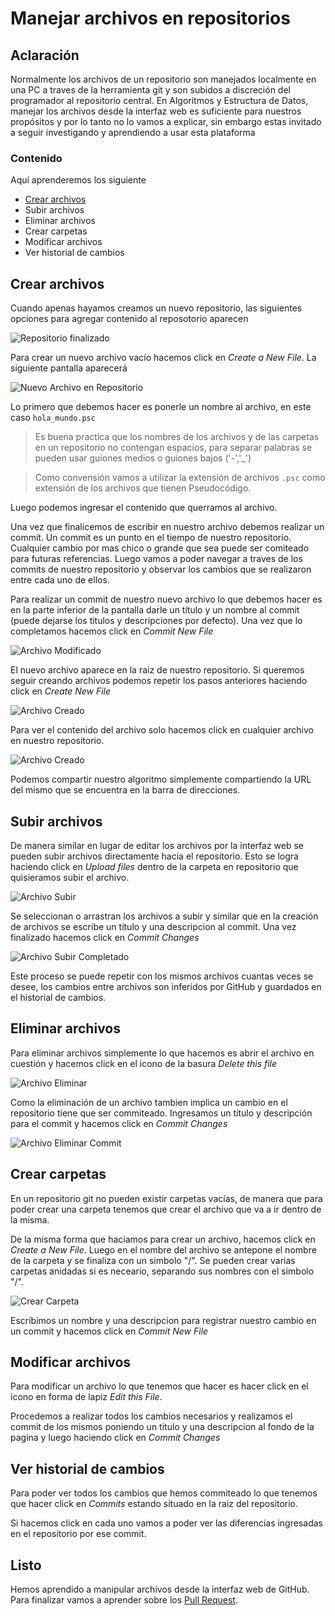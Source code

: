 # Manejar archivos en repositorios

## Aclaración

Normalmente los archivos de un repositorio son manejados localmente en una PC a traves de la herramienta git y son subidos a discreción del programador al repositorio central. En Algoritmos y Estructura de Datos, manejar los archivos desde la interfaz web es suficiente para nuestros propósitos y por lo tanto no lo vamos a explicar, sin embargo estas invitado a seguir investigando y aprendiendo a usar esta plataforma

### Contenido

Aquí aprenderemos los siguiente

- [Crear archivos](#Crear-archivos)
- Subir archivos
- Eliminar archivos
- Crear carpetas
- Modificar archivos
- Ver historial de cambios

## Crear archivos

Cuando apenas hayamos creamos un nuevo repositorio, las siguientes opciones para agregar contenido al reposotorio aparecen

![Repositorio finalizado][fin-repo]

Para crear un nuevo archivo vacío hacemos click en *Create a New File*. La siguiente pantalla aparecerá

![Nuevo Archivo en Repositorio][nuevo-archivo]

Lo primero que debemos hacer es ponerle un nombre al archivo, en este caso `hola_mundo.psc`

> Es buena practica que los nombres de los archivos y de las carpetas en un repositorio no contengan espacios, para separar palabras se pueden usar guiones medios o guiones bajos ('-','\_')

> Como convensión vamos a utilizar la extensión de archivos `.psc` como extensión de los archivos que tienen Pseudocódigo.

Luego podemos ingresar el contenido que querramos al archivo.

Una vez que finalicemos de escribir en nuestro archivo debemos realizar un commit. Un commit es un punto en el tiempo de nuestro repositorio. Cualquier cambio por mas chico o grande que sea puede ser comiteado para futuras referencias. Luego vamos a poder navegar a traves de los commits de nuestro repositorio y observar los cambios que se realizaron entre cada uno de ellos.

Para realizar un commit de nuestro nuevo archivo lo que debemos hacer es en la parte inferior de la pantalla darle un título y un nombre al commit (puede dejarse los titulos y descripciones por defecto). Una vez que lo completamos hacemos click en *Commit New File*

![Archivo Modificado][archivo-modificado]

El nuevo archivo aparece en la raiz de nuestro repositorio. Si queremos seguir creando archivos podemos repetir los pasos anteriores haciendo click en *Create New File*

![Archivo Creado][archivo-creado]

Para ver el contenido del archivo solo hacemos click en cualquier archivo en nuestro repositorio.

![Archivo Creado][archivo-creado-2]

Podemos compartir nuestro algoritmo simplemente compartiendo la URL del mismo que se encuentra en la barra de direcciones.

## Subir archivos

De manera similar en lugar de editar los archivos por la interfaz web se pueden subir  archivos directamente hacia el repositorio. Esto se logra haciendo click en *Upload files* dentro de la carpeta en repositorio que quisieramos subir el archivo. 

![Archivo Subir][archivo-subir]

Se seleccionan o arrastran los archivos a subir y similar que en la creación de archivos se escribe un título y una descripcion al commit. Una vez finalizado hacemos click en *Commit Changes*

![Archivo Subir Completado][archivo-subir-completo]

Este proceso se puede repetir con los mismos archivos cuantas veces se desee, los cambios entre archivos son inferidos por GitHub y guardados en el historial de cambios.

## Eliminar archivos

Para eliminar archivos simplemente lo que hacemos es abrir el archivo en cuestión y hacemos click en el icono de la basura *Delete this file*

![Archivo Eliminar][archivo-eliminar]

Como la eliminación de un archivo tambien implica un cambio en el repositorio tiene que ser commiteado. Ingresamos un título y descripción para el commit y hacemos click en *Commit Changes*

![Archivo Eliminar Commit][archivo-eliminar-commit]

## Crear carpetas

En un repositorio git no pueden existir carpetas vacías, de manera que para poder crear una carpeta tenemos que crear el archivo que va a ir dentro de la misma.

De la misma forma que haciamos para crear un archivo, hacemos click en *Create a New File*. Luego en el nombre del archivo se antepone el nombre de la carpeta y se finaliza con un simbolo "/". Se pueden crear varias carpetas anidadas si es neceario, separando sus nombres con el simbolo "/".

![Crear Carpeta][archivo-carpeta]

Escribimos un nombre y una descripcion para registrar nuestro cambio en un commit y hacemos click en *Commit New File*

## Modificar archivos

Para modificar un archivo lo que tenemos que hacer es hacer click en el icono en forma de lapiz *Edit this File*.



Procedemos a realizar todos los cambios necesarios y realizamos el commit de los mismos poniendo un titulo y una descripcion al fondo de la pagina y luego haciendo click en *Commit Changes*



## Ver historial de cambios

Para poder ver todos los cambios que hemos commiteado lo que tenemos que hacer click en *Commits* estando situado en la raiz del repositorio.



Si hacemos click en cada uno vamos a poder ver las diferencias ingresadas en el repositorio por ese commit.


## Listo

Hemos aprendido a manipular archivos desde la interfaz web de GitHub. Para finalizar vamos a aprender sobre los [Pull Request](pull-request.md).


[fin-repo]: img/repo/fin-repo.png "Repositorio Finalizado"
[nuevo-archivo]: img/archivos/nuevo-archivo.png "Nuevo Archivo en Repositorio"
[archivo-modificado]: img/archivos/archivo-modificado.png "Archivo Modificado"
[archivo-creado]: img/archivos/archivo-creado.png "Archivo Creado"
[archivo-creado-2]: img/archivos/archivo-creado-2.png "Archivo Creado"
[archivo-subir]: img/archivos/archivo-subir.png "Archivo Subir"
[archivo-subir-completo]: img/archivos/archivo-subir-completo.png "Archivo Subir Completado"
[archivo-eliminar]: img/archivos/archivo-eliminar.png "Archivo Eliminar"
[archivo-eliminar-commit]: img/archivos/archivo-eliminar-commit.png "Archivo Eliminar Commit"
[archivo-carpeta]: img/archivos/archivo-carpeta.png "Crear Carpeta"
